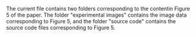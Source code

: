 The current file contains two folders corresponding to the contentin Figure 5 of the paper. 
The folder "experimental images" contains the image data corresponding to Figure 5, and the folder "source code" contains the source code files corresponding to Figure 5.
